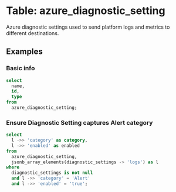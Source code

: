 # Table: azure_diagnostic_setting

Azure diagnostic settings used to send platform logs and metrics to different destinations.

## Examples

### Basic info

```sql
select
  name,
  id,
  type
from
  azure_diagnostic_setting;
```

### Ensure Diagnostic Setting captures Alert category

```sql
select
  l ->> 'category' as category,
  l ->> 'enabled' as enabled
from
  azure_diagnostic_setting,
  jsonb_array_elements(diagnostic_settings -> 'logs') as l
where
  diagnostic_settings is not null
  and l ->> 'category' = 'Alert'
  and l ->> 'enabled' = 'true';
```
